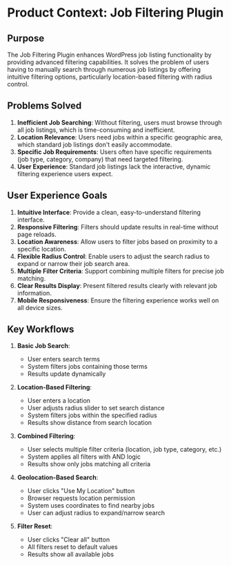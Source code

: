 # Product Context: Job Filtering Plugin

## Purpose
The Job Filtering Plugin enhances WordPress job listing functionality by providing advanced filtering capabilities. It solves the problem of users having to manually search through numerous job listings by offering intuitive filtering options, particularly location-based filtering with radius control.

## Problems Solved
1. **Inefficient Job Searching**: Without filtering, users must browse through all job listings, which is time-consuming and inefficient.
2. **Location Relevance**: Users need jobs within a specific geographic area, which standard job listings don't easily accommodate.
3. **Specific Job Requirements**: Users often have specific requirements (job type, category, company) that need targeted filtering.
4. **User Experience**: Standard job listings lack the interactive, dynamic filtering experience users expect.

## User Experience Goals
1. **Intuitive Interface**: Provide a clean, easy-to-understand filtering interface.
2. **Responsive Filtering**: Filters should update results in real-time without page reloads.
3. **Location Awareness**: Allow users to filter jobs based on proximity to a specific location.
4. **Flexible Radius Control**: Enable users to adjust the search radius to expand or narrow their job search area.
5. **Multiple Filter Criteria**: Support combining multiple filters for precise job matching.
6. **Clear Results Display**: Present filtered results clearly with relevant job information.
7. **Mobile Responsiveness**: Ensure the filtering experience works well on all device sizes.

## Key Workflows
1. **Basic Job Search**:
   - User enters search terms
   - System filters jobs containing those terms
   - Results update dynamically

2. **Location-Based Filtering**:
   - User enters a location
   - User adjusts radius slider to set search distance
   - System filters jobs within the specified radius
   - Results show distance from search location

3. **Combined Filtering**:
   - User selects multiple filter criteria (location, job type, category, etc.)
   - System applies all filters with AND logic
   - Results show only jobs matching all criteria

4. **Geolocation-Based Search**:
   - User clicks "Use My Location" button
   - Browser requests location permission
   - System uses coordinates to find nearby jobs
   - User can adjust radius to expand/narrow search

5. **Filter Reset**:
   - User clicks "Clear all" button
   - All filters reset to default values
   - Results show all available jobs

